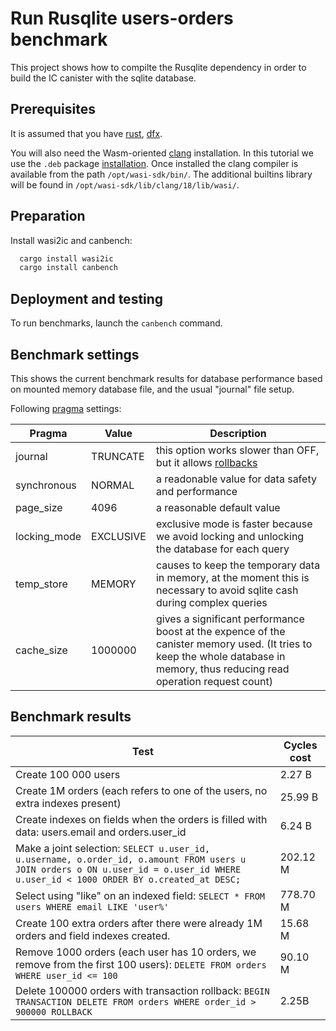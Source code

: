 # Run Rusqlite users-orders benchmark

This project shows how to compilte the Rusqlite dependency in order to build the IC canister with the sqlite database.


## Prerequisites

It is assumed that you have [rust](https://doc.rust-lang.org/book/ch01-01-installation.html), 
[dfx](https://internetcomputer.org/docs/current/developer-docs/setup/install/).



You will also need the Wasm-oriented [clang](https://github.com/WebAssembly/wasi-sdk/releases/) installation. In this tutorial we use the `.deb` package [installation](https://github.com/WebAssembly/wasi-sdk/releases/download/wasi-sdk-24/wasi-sdk-24.0-x86_64-linux.deb). Once installed the clang
compiler is available from the path `/opt/wasi-sdk/bin/`. The additional builtins library will be found in `/opt/wasi-sdk/lib/clang/18/lib/wasi/`. 


## Preparation

Install wasi2ic and canbench:
```bash
  cargo install wasi2ic
  cargo install canbench
```

## Deployment and testing

To run benchmarks, launch the `canbench` command.

## Benchmark settings

This shows the current benchmark results for database performance based on mounted memory database file, and the usual "journal" file setup.

Following [pragma](https://sqlite.org/pragma.html) settings:

Pragma         | Value                   | Description
---------------|-------------------------|--------------
journal        | TRUNCATE                | this option works slower than OFF, but it allows [rollbacks](https://sqlite.org/pragma.html#pragma_journal_mode)
synchronous    | NORMAL                  | a readonable value for data safety and performance
page_size      | 4096                    | a reasonable default value
locking_mode   | EXCLUSIVE               | exclusive mode is faster because we avoid locking and unlocking the database for each query
temp_store     | MEMORY                  | causes to keep the temporary data in memory, at the moment this is necessary to avoid sqlite cash during complex queries
cache_size     | 1000000                 | gives a significant performance boost at the expence of the canister memory used. (It tries to keep the whole database in memory, thus reducing read operation request count)

## Benchmark results


Test                  | Cycles cost
----------------------|---------------
Create 100 000 users 	                                                                          | 2.27 B
Create 1M orders (each refers to one of the users, no extra indexes present)                    | 25.99 B
Create indexes on fields when the orders is filled with data: users.email and orders.user_id    | 6.24 B
Make a joint selection: `SELECT u.user_id, u.username, o.order_id, o.amount FROM users u JOIN orders o ON u.user_id = o.user_id WHERE u.user_id < 1000 ORDER BY o.created_at DESC;` | 202.12 M
Select using "like" on an indexed field: `SELECT * FROM users WHERE email LIKE 'user%'`         |	778.70 M
Create 100 extra orders after there were already 1M orders and field indexes created.           |	15.68 M
Remove 1000 orders (each user has 10 orders, we remove from the first 100 users): `DELETE FROM orders WHERE user_id <= 100` | 90.10 M
Delete 100000 orders with transaction rollback: `BEGIN TRANSACTION DELETE FROM orders WHERE order_id > 900000 ROLLBACK`     | 2.25B

